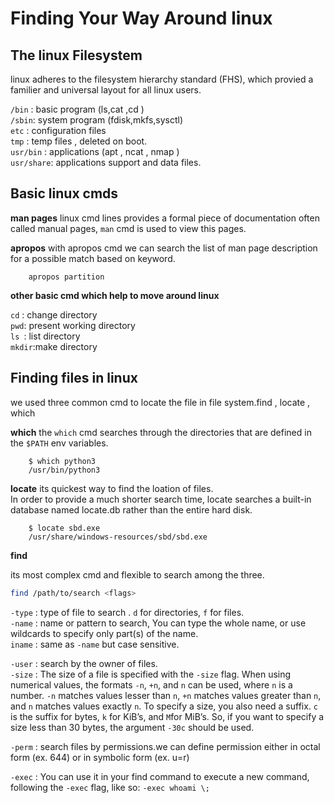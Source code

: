 
# Finding Your Way Around linux

## The linux Filesystem

linux adheres to the filesystem hierarchy standard (FHS), which provied a familier and universal layout for all linux users.

`/bin` : basic program (ls,cat ,cd ) <br>
`/sbin`: system program (fdisk,mkfs,sysctl) <br>
`etc`  : configuration files <br>
`tmp`  : temp files , deleted on boot.<br>
`usr/bin` : applications (apt , ncat , nmap ) <br>
`usr/share`: applications support and data files. 

## Basic linux cmds

**man pages**
linux cmd lines provides a formal piece of documentation often called manual pages, `man` cmd is used to view this pages.

**apropos**
with apropos cmd we can search the list of man page description for a possible match based on keyword.

		apropos partition


**other basic cmd which help to move around linux**

`cd` : change directory <br>
`pwd`: present working directory <br>
`ls `: list directory <br>
`mkdir`:make directory

## Finding files in linux 

we used three common cmd to locate the file in file system.find , locate , which

**which**
the `which` cmd searches through the directories that are defined in the `$PATH` env variables.
		
		$ which python3
		/usr/bin/python3

**locate**
its quickest way to find the loation of files.<br>
In order to provide a much shorter search time, locate searches a built-in database named locate.db rather than the entire hard disk.

		$ locate sbd.exe
		/usr/share/windows-resources/sbd/sbd.exe

**find**

its most complex cmd and flexible to search among the three.

```bash
find /path/to/search <flags>
```

`-type` : type of file to search . `d` for directories, `f` for files. <br>
`-name` : name or pattern to search, You can type the whole name, or use wildcards to specify only part(s) of the name. <br>
`iname` : same as `-name` but case sensitive. <br>

`-user` : search by the owner of files.<br>
`-size` : The size of a file is specified with the `-size` flag. When using numerical values, the formats `-n`, `+n`, and `n` can be used, where `n` is a number. `-n` matches values lesser than `n`, `+n` matches values greater than `n`, and `n` matches values exactly `n`. To specify a size, you also need a suffix. `c` is the suffix for bytes, `k` for KiB’s, and `M`for MiB’s. So, if you want to specify a size less than 30 bytes, the argument `-30c` should be used.

`-perm` : search files by permissions.we can define permission either in octal form (ex. 644) or in symbolic form (ex. u=r)

`-exec` : You can use it in your find command to execute a new command, following the `-exec` flag, like so: `-exec whoami \;`